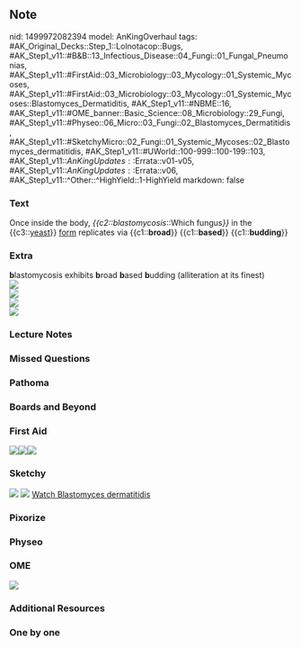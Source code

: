 ## Note
nid: 1499972082394
model: AnKingOverhaul
tags: #AK_Original_Decks::Step_1::Lolnotacop::Bugs, #AK_Step1_v11::#B&B::13_Infectious_Disease::04_Fungi::01_Fungal_Pneumonias, #AK_Step1_v11::#FirstAid::03_Microbiology::03_Mycology::01_Systemic_Mycoses, #AK_Step1_v11::#FirstAid::03_Microbiology::03_Mycology::01_Systemic_Mycoses::Blastomyces_Dermatiditis, #AK_Step1_v11::#NBME::16, #AK_Step1_v11::#OME_banner::Basic_Science::08_Microbiology::29_Fungi, #AK_Step1_v11::#Physeo::06_Micro::03_Fungi::02_Blastomyces_Dermatitidis, #AK_Step1_v11::#SketchyMicro::02_Fungi::01_Systemic_Mycoses::02_Blastomyces_dermatitidis, #AK_Step1_v11::#UWorld::100-999::100-199::103, #AK_Step1_v11::$AnKingUpdates::$Errata::v01-v05, #AK_Step1_v11::$AnKingUpdates::$Errata::v06, #AK_Step1_v11::^Other::^HighYield::1-HighYield
markdown: false

### Text
Once inside the body, <i>{{c2::blastomycosis</i>::Which
fungus<i>}}</i> in the {{c3::<u>yeast</u>}} <u>form</u> replicates
via {{c1::<b>broad</b>}} {{c1::<b>based</b>}}
{{c1::<b>budding</b>}}

### Extra
<div>
  <b>b</b>lastomycosis exhibits <b>b</b>road <b>b</b>ased
  <b>b</b>udding (alliteration at its finest)
</div><img src="paste-33178622362011.jpg">
<div>
  <img src="paste-9560597201163.jpg">
  <div>
    <img src="paste-32899449487749.jpg">
    <div><img src="paste-33221572034786.jpg"></div>
  </div>
</div>

### Lecture Notes


### Missed Questions


### Pathoma


### Boards and Beyond


### First Aid
<img src="paste-387195596701699.jpg"><img src=
"paste-ebd39f1bce21394f5d5d56510c1c2cff897ecc8f.jpg"><img src=
"paste-539203079241731.jpg">

### Sketchy
<img src="paste-539160129568771.jpg"> <img src=
"paste-db118ae69199d346a217001eea0c2bf99fc25d95.png"> <a href=
"https://dashboard.sketchy.com/study/medical/courses/medical-microbiology/units/medical-microbiology-fungi/videos/medical-microbiology-fungi-systemic-mycoses-blastomyces-dermatitidis?utm_source=anki&utm_medium=partnership&utm_campaign=february_update&utm_content=medical">
Watch Blastomyces dermatitidis</a>

### Pixorize


### Physeo


### OME
<div class="ome-widget">
  <a href=
  "https://onlinemeded.org/spa/microbiology/fungi/acquire?ref=anki">
  <img src="_OME_AnkiFlashcards_Lesson_1.png"></a>
</div>

### Additional Resources


### One by one

